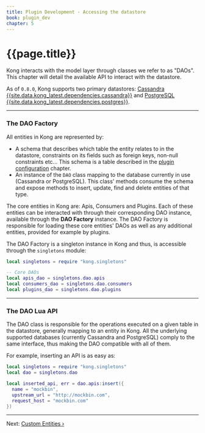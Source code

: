 ```yaml
---
title: Plugin Development - Accessing the datastore
book: plugin_dev
chapter: 5
---
```


# {{page.title}}

Kong interacts with the model layer through classes we refer to as "DAOs". This chapter will detail the available API to interact with the datastore.

As of `0.8.0`, Kong supports two primary datastores: [Cassandra {{site.data.kong_latest.dependencies.cassandra}}](http://cassandra.apache.org/) and [PostgreSQL {{site.data.kong_latest.dependencies.postgres}}](http://www.postgresql.org/).

---

### The DAO Factory

All entities in Kong are represented by:

- A schema that describes which table the entity relates to in the datastore, constraints on its fields such as foreign keys, non-null constraints etc... This schema is a table described in the [plugin configuration]({{page.book.chapters.plugin-configuration}}) chapter.
- An instance of the `DAO` class mapping to the database currently in use (Cassandra or PostgreSQL). This class' methods consume the schema and expose methods to insert, update, find and delete entities of that type.

The core entities in Kong are: Apis, Consumers and Plugins. Each of these entities can be interacted with through their corresponding DAO instance, available through the **DAO Factory** instance. The DAO Factory is responsible for loading these core entities' DAOs as well as any additional entities, provided for example by plugins.

The DAO Factory is a singleton instance in Kong and thus, is accessible through the `singletons` module:

```lua
local singletons = require "kong.singletons"

-- Core DAOs
local apis_dao = singletons.dao.apis
local consumers_dao = singletons.dao.consumers
local plugins_dao = singletons.dao.plugins
```

---

### The DAO Lua API

The DAO class is responsible for the operations executed on a given table in the datastore, generally mapping to an entity in Kong. All the underlying supported databases (currently Cassandra and PostgreSQL) comply to the same interface, thus making the DAO compatible with all of them.

For example, inserting an API is as easy as:

```lua
local singletons = require "kong.singletons"
local dao = singletons.dao

local inserted_api, err = dao.apis:insert({
  name = "mockbin",
  upstream_url = "http://mockbin.com",
  request_host = "mockbin.com"
})
```

---

Next: [Custom Entities &rsaquo;]({{page.book.next}})
